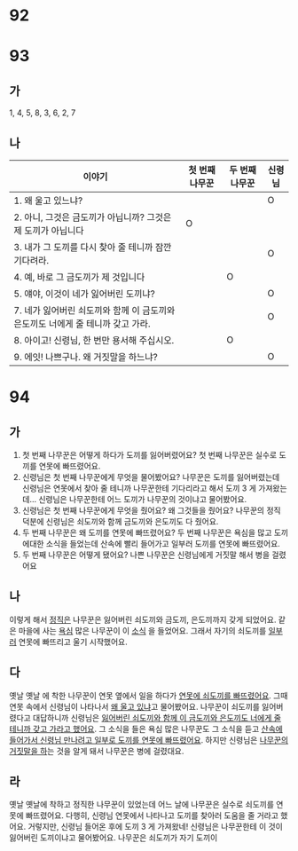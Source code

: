 # 92
# 93
## 가
1, 4, 5, 8, 3, 6, 2, 7
## 나
| 이야기                                             | 첫 번째 나무꾼 | 두 번째 나무꾼 | 신령님 |
| ----------------------------------------------- | -------- | -------- | --- |
| 1. 왜 울고 있느냐?                                    |          |          | O   |
| 2. 아니, 그것은 금도끼가 아닙니까? 그것은 제 도끼가 아닙니다            | O        |          |     |
| 3. 내가 그 도끼를 다시 찾아 줄 테니까 잠깐 기다려라.                |          |          | O   |
| 4. 예, 바로 그 금도끼가 제 것입니다                          |          | O        |     |
| 5. 얘야, 이것이 네가 잃어버린 도끼냐?                         |          |          | O   |
| 7. 네가 잃어버린 쇠도끼와 함께 이 금도끼와 은도끼도 너에게 줄 테니까 갖고 가라. |          |          | O   |
| 8. 아이고! 신령님, 한 번만 용서해 주십시오.                     |          | O        |     |
| 9. 에잇! 나쁘구나. 왜 거짓말을 하느냐?                        |          |          | O   |

# 94
## 가
1. 첫 번째 나무꾼은 어떻게 하다가 도끼를 잃어버렸어요? 첫 번째 나무꾼은 실수로 도끼를 연못에 빠뜨렸어요.
2. 신령님은 첫 번째 나무꾼에게 무엇을 물어봤어요? 나무꾼은 도끼를 잃어버렸는데 신령님은 연못에서 찾아 줄 테니까 나무꾼한테 기다리라고 해서 도끼 3 게 가져왔는데... 신령님은 나무꾼한테 어느 도끼가 나무꾼의 것이냐고 물어봤어요.  
3. 신령님은 첫 번째 나무꾼에게 무엇을 줬어요? 왜 그것들을 줬어요? 나무꾼의 정직 덕분에 신령님은 쇠도끼와 함께 금도끼와 은도끼도 다 줬어요.
4. 두 번째 나무꾼은 왜 도끼를 연못에 빠뜨렸어요? 두 번째 나무꾼은 욕심을 많고 도끼에대한 소식을 들었는데 산속에 빨리 들어가고 일부러 도끼를 연못에 빠뜨렸어요.
5. 두 번째 나무꾼은 어떻게 됐어요? 나쁜 나무꾼은 신령님에게 거짓말 해서 병을 걸렸어요
## 나
이렇게 해서 <u>정직은</u> 나무꾼은 잃어버린 쇠도끼와 금도끼, 은도끼까지 갖게 되었어요. 같은 마을에 사는 <u>욕심</u> 많은 나무꾼이 이 <u>소식</u> 을 들었어요. 그래서 자기의 쇠도끼를 <u>일부러</u> 연못에 빠뜨리고 울기 시작했어요.
## 다
옛날 옛날 에 착한 나무꾼이 연못 옆에서 일을 하다가 <u>연못에 쇠도끼를 빠뜨렸어요</u>. 그때 연못 속에서 신령님이 나타나서 <u>왜 울고 있냐</u>고 물어봤어요. 나무꾼이 쇠도끼를 잃어버렸다고 대답하니까 신령님은 <u>잃어버린 쇠도끼와 함께 이 금도끼와 은도끼도 너에게 줄 테니까 갖고 가라고 했어요</u>. 그 소식을 들은 욕심 많은 나무꾼도 그 소식을 듣고 <u>산속에 들어가서 신령님 만나려고 일부로 도끼를 연못에 빠뜨렸어요</u>. 하지만 신령님은 <u>나무꾼의 거짓말을 하</u>는 것을 알게 돼서 나무꾼은 병에 걸렸대요.
## 라
옛날 옛날에 착하고 정직한 나무꾼이 있었는데 어느 날에 나무꾼은 실수로 쇠도끼를 연못에 빠뜨렸어요. 다행히, 신령님 연못에서 나타나고 도끼를 찾아러 도움을 줄 거라고 했어요. 거렇지만, 신령님 들어온 후에 도끼 3 게 가져왔네! 신령님은 나무꾼한테 이 것이 잃어버린 도끼이냐고 물어봤어요. 나무꾼은 쇠도끼가 자기 도끼이